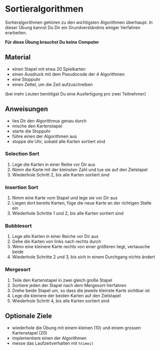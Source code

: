 
# Sortieralgorithmen

Sortieralgorithmen gehören zu den wichtigsten Algorithmen überhaupt. In dieser Übung kannst Du Dir ein Grundverständnis einiger Verfahren erarbeiten.

**Für diese Übung brauchst Du keine Computer**

## Material

* einen Stapel mit etwa 20 Spielkarten
* einen Ausdruck mit dem Pseudocode der 4 Algorithmen
* eine Stoppuhr
* einen Zettel, um die Zeit aufzuschreiben

(bei mehr Leuten benötigst Du eine Ausfertigung pro zwei Teilnehmer)

## Anweisungen

* lies Dir den Algorithmus genau durch
* mische den Kartenstapel
* starte die Stoppuhr
* führe einen der Algorithmen aus
* stoppe die Uhr, sobald alle Karten sortiert sind

### Selection Sort

1. Lege die Karten in einer Reihe vor Dir aus
2. Nimm die Karte mit der kleinsten Zahl und tue sie auf den Zielstapel
3. Wiederhole Schritt 2, bis alle Karten sortiert sind

### Insertion Sort

1. Nimm eine Karte vom Stapel und lege sie vor Dir aus
2. Liegen dort bereits Karten, füge die neue Karte an der richtigen Stelle ein
3. Wiederhole Schritte 1 und 2, bis alle Karten sortiert sind

### Bubblesort

1. Lege alle Karten in einer Reiche vor Dir aus
2. Gehe die Karten von links nach rechts durch
3. Wenn eine kleinere Karte rechts von einer größeren liegt, vertausche beide
4. Wiederhole Schritte 2 und 3, bis sich in einem Durchgang nichts ändert

### Mergesort

1. Teile den Kartenstapel in zwei gleich große Stapel
2. Sortiere jeden der Stapel nach dem Mergesort-Verfahren
3. Drehe beide Stapel um, so dass die jeweils kleinste Karte sichtbar ist
4. Lege die kleinere der beiden Karten auf den Zielstapel
5. Wiederhole Schritt 4, bis alle Karten sortiert sind


## Optionale Ziele

* wiederhole die Übung mit einem kleinen (10) und einem grossen Kartenstapel (20)
* implementiere einen der Algorithmen
* messe das Laufzeitverhalten mit `%timeit`
